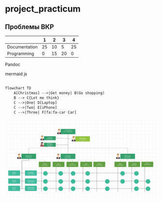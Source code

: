 # project_practicum

## Проблемы ВКР

| | 1 | 2| 3| 4| 
|-|--|--|--|--|
|Documentation|25|10|5|25|
|Programming| 0|15|20|0|

Pandoc

mermaid js

```mermaid

flowchart TD
    A[Christmas] -->|Get money| B(Go shopping)
    B --> C{Let me think}
    C -->|One| D[Laptop]
    C -->|Two| E[iPhone]
    C -->|Three| F[fa:fa-car Car]

```

![](tfwzqvpD6W16jVC_ezWZQsK3baTgH5gZbeDE3_n1QLDbCQ92tmdm7SL0_7cyHBjsHcXsZYx3WoTY1MgMzxBryDZhdraBXPbhYsX3k6bf37T82Gdy0QSAmmBQVWAjZMzEvOLBUfvz)
